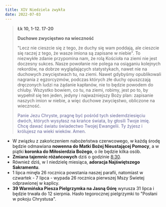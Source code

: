 ```yaml
---
title: XIV Niedziela zwykła
date: 2022-07-03
---
```


> **Łk 10, 1-12. 17-20**
>
> **Duchowe zwycięstwo na wieczność**
>
> "Lecz nie cieszcie się z tego, że duchy się wam poddają, ale cieszcie się raczej z tego, że wasze imiona są zapisane w niebie". To niezwykłe zdanie przypomina nam, że rolą Kościoła na ziemi nie jest doczesny sukces. Nasze powołanie nie polega na osiąganiu kolejnych rekordów, na dobrze wyglądających statystykach, nawet nie na duchowych zwycięstwach tu, na ziemi. Nawet gdybyśmy opublikowali nagrania z egzorcyzmów, podczas których złe duchy opuszczają dręczonych ludzi na żądanie kapłanów, nie to będzie powodem do chluby. Wszystko bowiem, co tu, na ziemi, robimy, jest po to, by wypełnił się ten jeden, jedyny i najważniejszy Boży plan: zapisanie naszych imion w niebie, a więc duchowe zwycięstwo, obliczone na wieczność.
>
> <span style="color: #666699;"> Panie Jezu Chryste, pragnę być pośród tych siedemdziesięciu dwóch, których wysyłasz na krańce świata, by głosili Twoje imię. Chcę dawać światu świadectwo Twojej Ewangelii. Ty żyjesz i królujesz na wieki wieków. Amen.
> &nbsp;

- W związku z zakończeniem nabożeństwa czerwcowego, w każdą środę będzie odmawiana **nowenna do Matki Bożej Nieustającej Pomocy**, a w piątki **koronka do Miłosierdzia Bożego**, o ile będzie kilka osób.
- **Zmiana tajemnic różańcowych** dziś o godzinie <u>8:30</u>.
- Również dziś, w I niedzielę miesiąca, **adoracja Najświętszego Sakramentu**.
- 1 lipca minęła 26 rocznica powstania naszej parafii, natomiast w czwartek - 7 lipca - wypada 26 rocznica pierwszej Mszy Świetej odprawionej w kaplicy.
- **39 Warmińska Piesza Pielgrzymka na Jasną Górę** wyrusza 31 lipca i będzie trwała do 12 sierpnia. Hasło tegorocznej pielgrzymki to "Posłani w pokoju Chrystusa".
